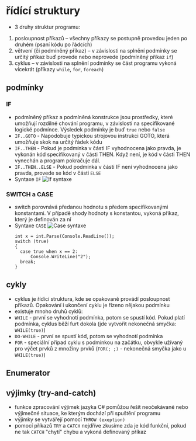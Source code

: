 # řídící struktury
* 3 druhy struktur programu:
1. posloupnost příkazů – všechny příkazy se postupně provedou jeden po druhém (psaní kódu po řádcích)
2. větvení (či podmíněný příkaz) – v závislosti na splnění podmínky se určitý příkaz buď provede nebo neprovede (podmíněný příkaz `if`)
3. cyklus – v závislosti na splnění podmínky se část programu vykoná vícekrát (příkazy `while`, `for`, `foreach`)
## podmínky
### IF
*  podmíněný příkaz a podmíněná konstrukce jsou prostředky, které umožňují rozdílné chování programu, v závislosti na specifikované logické podmínce. Výsledek podmínky je buď `true` nebo `false`
* `IF..GOTO` - Napodobuje typickou strojovou instrukci GOTO, která umožňuje skok na určitý řádek kódu
* `IF..THEN` - Pokud je podmínka v části IF vyhodnocena jako pravda, je vykonán kód specifikovaný v části THEN. Když není, je kód v části THEN vynechán a program pokračuje dál.
* `IF..THEN..ELSE` - Pokud podmínka v části IF není vyhodnocena jako pravda, provede se kód v části `ELSE`
* Syntaxe `IF`
![If syntaxe](https://cdn.programiz.com/sites/tutorial2program/files/if-else-statement-csharp.png)


### SWITCH a CASE
* switch porovnává předanou hodnotu s předem specifikovanými konstantami. V případě shody hodnoty s konstantou, vykoná příkaz, který je definován za ní
* Syntaxe `CASE`
![Case syntaxe](https://miro.medium.com/max/1110/1*jgsNHffPE39208jn4cUI6g.png)
  ```
  int x = int.Parse(Console.ReadLine());
  switch (true)
  {
    case true when x == 2:
        Console.WriteLine("2");
    break;  
  }
  ```

## cykly
* cyklus je řídící struktura, kde se opakovaně provádí posloupnost příkazů. Opakování i ukončení cyklu je řízeno nějakou podmínku
* existuje mnoho druhů cyklů:
* `WHILE` - první se vyhodnotí podmínka, potom se spustí kód. Pokud platí podmínka, cyklus běží furt dokola (jde vytvořit nekonečná smyčka: `WHILE(true)`)
* `DO-WHILE` - první se spustí kód, potom se vyhodnotí podmínka
* `FOR` - speciální případ cyklu s podmínkou na začátku, obvykle užívaný pro výčet prvků z množiny prvků (`FOR(; ;)` - nekonečná smyčka jako u `WHILE(true)`)

## Enumerator


## výjimky (try-and-catch)
* funkce zpracování výjimek jazyka C# pomůžou řešit neočekávané nebo výjimečné situace, ke kterým dochází při spuštění programu
* výjimky se vytvářejí pomocí `THROW (exeption)`
* pomocí příkazů `TRY` a `CATCH` nejdříve zkusíme zda je kód funkční, pokud ne tak `CATCH` "chytí" chybu a vykoná definovaný příkaz
